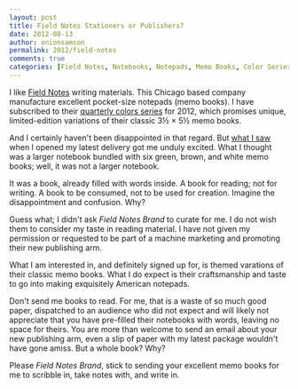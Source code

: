 ```yaml
---
layout: post
title: Field Notes Stationers or Publishers?
date: 2012-08-13
author: onionsamson
permalink: 2012/field-notes
comments: true
categories: [Field Notes, Notebooks, Notepads, Memo Books, Color Series]
---
```


I like [Field Notes](http://fieldnotesbrand.com/daygame/) writing
materials. This Chicago based company manufacture excellent pocket-size
notepads (memo books). I have subscribed to their [quarterly colors
series](http://fieldnotesbrand.com/colors/) for 2012, which promises
unique, limited-edition variations of their classic 3½ × 5½ memo books.

And I certainly haven't been disappointed in that regard. But [what I
saw](http://onionsamson.files.wordpress.com/2012/08/b49f1-1344889265073.jpg)
when I opened my latest delivery got me unduly excited. What I thought
was a larger notebook bundled with six green, brown, and white memo
books; well, it was not a larger notebook.

It was a book, already filled with words inside. A book for reading; not
for writing. A book to be consumed, not to be used for creation. Imagine
the disappointment and confusion. Why?

Guess what; I didn't ask *Field Notes Brand* to curate for me. I do not
wish them to consider my taste in reading material. I have not given my
permission or requested to be part of a machine marketing and promoting
their new publishing arm.

What I am interested in, and definitely signed up for, is themed
varations of their classic memo books. What I do expect is their
craftsmanship and taste to go into making exquisitely American notepads.

Don't send me books to read. For me, that is a waste of so much good
paper, dispatched to an audience who did not expect and will likely not
appreciate that you have pre-filled their notebooks with words, leaving
no space for theirs. You are more than welcome to send an email about
your new publishing arm, even a slip of paper with my latest package
wouldn't have gone amiss. But a whole book? Why?

Please *Field Notes Brand*, stick to sending your excellent memo books
for me to scribble in, take notes with, and write in.
